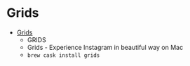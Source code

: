 # Grids
- [Grids](https://gridsapp.net/)
  -  GRIDS
  - Grids - Experience Instagram in beautiful way on Mac
  - `brew cask install grids`
